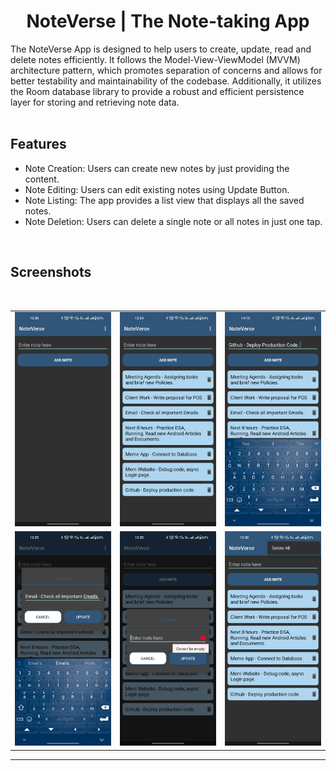 <div align="center">
        
# NoteVerse | The Note-taking App

</div>

<div align="left">
The NoteVerse App is designed to help users to create, update, read and delete notes efficiently. It follows the Model-View-ViewModel (MVVM) architecture pattern, which promotes separation of concerns and allows for better testability and maintainability of the codebase. Additionally, it utilizes the Room database library to provide a robust and efficient persistence layer for storing and retrieving note data.

</div>
<br>

## Features

- Note Creation: Users can create new notes by just providing the content.
- Note Editing: Users can edit existing notes using Update Button.
- Note Listing: The app provides a list view that displays all the saved notes. 
- Note Deletion: Users can delete a single note or all notes in just one tap.
<br>

## Screenshots
<br>

<table>
    <tr>
        <td><img src = "/Screenshots/1.jpg" ></td>
        <td><img src = "/Screenshots/2.jpg" ></td>
        <td><img src = "/Screenshots/3.jpg" ></td>
    </tr>
    <tr>
        <td><img src = "/Screenshots/4.jpg" ></td>
        <td><img src = "/Screenshots/5.jpg" ></td>
        <td><img src = "/Screenshots/6.jpg" ></td>
    </tr>
</table>  

<hr>
